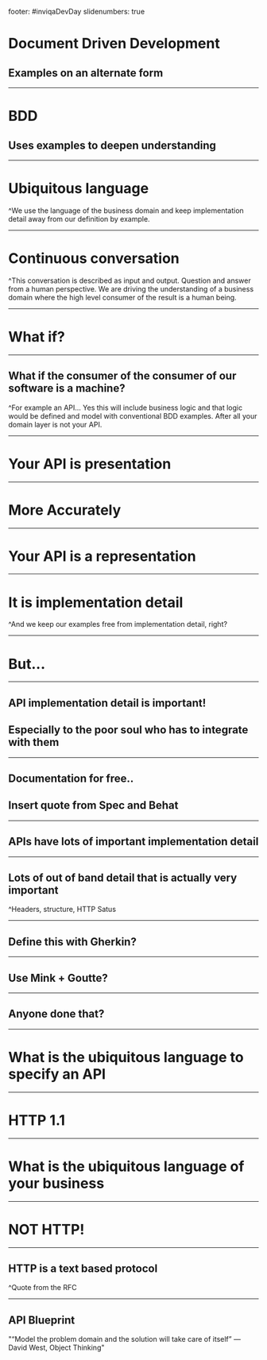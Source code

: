 footer: \#inviqaDevDay
slidenumbers: true

# Document Driven Development
## Examples on an alternate form

---

# BDD
## Uses examples to deepen understanding

---

# Ubiquitous language

^We use the language of the business domain and keep implementation detail away from our definition by example.

---

# Continuous conversation

^This conversation is described as input and output. Question and answer from a human perspective. We are driving the understanding of a business domain where the high level consumer of the result is a human being.

---

# What if?

---

## What if the consumer of the consumer of our software is a machine?

^For example an API... Yes this will include business logic and that logic would be defined and model with conventional BDD examples. After all your domain layer is not your API.

---

# Your API is presentation

---

# More Accurately

---

# Your API is a representation

---

# It is implementation detail

^And we keep our examples free from implementation detail, right?

---

# But...

---

## API implementation detail is important!
## Especially to the poor soul who has to integrate with them

---

## Documentation for free..
## Insert quote from Spec and Behat

---

## APIs have lots of important implementation detail

---

## Lots of out of band detail that is actually very important

^Headers, structure, HTTP Satus

---

## Define this with Gherkin?

---

## Use Mink + Goutte?

---

## Anyone done that?

---

# What is the ubiquitous language to specify an API

---

# HTTP 1.1

---

# What is the ubiquitous language of your business

---

# NOT HTTP!

---

## HTTP is a text based protocol

^Quote from the RFC

---

## API Blueprint



"“Model the problem domain and the solution will take care of itself” — David West, Object Thinking"
